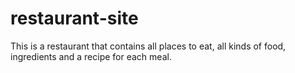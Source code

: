 # restaurant-site
This is a restaurant that contains all places to eat, all kinds of food, ingredients and a recipe for each meal.
